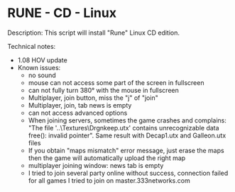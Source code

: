 # RUNE - CD - Linux 

Description:
This script will install "Rune" Linux CD edition.

Technical notes:
- 1.08 HOV update
- Known issues:
  - no sound
  - mouse can not access some part of the screen in fullscreen
  - can not fully turn 380° with the mouse in fullscreen
  - Multiplayer, join button, miss the "j" of "join"
  - Multiplayer, join, tab news is empty
  - can not access advanced options
  - When joining servers, sometimes the game crashes and complains: "The file '..\Textures\Drgnkeep.utx' contains unrecognizable data free(): invalid pointer". Same result with Decap1.utx and Galleon.utx files
  - If you obtain "maps mismatch" error message, just erase the maps then the game will automatically upload the right map
  - multiplayer joining window: news tab is empty
  - I tried to join several party online without success, connection failed for all games I tried to join on master.333networks.com


